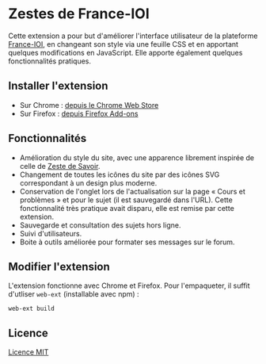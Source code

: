 # Zestes de France-IOI

Cette extension a pour but d'améliorer l'interface utilisateur de la plateforme [France-IOI](http://www.france-ioi.org/), en changeant son style via une feuille CSS et en apportant quelques modifications en JavaScript. Elle apporte également quelques fonctionnalités pratiques.

## Installer l'extension

- Sur Chrome : [depuis le Chrome Web Store](https://chrome.google.com/webstore/detail/zestes-de-france-ioi/cicodgkglkobbopicpidlbgeohjjjapc) 
- Sur Firefox : [depuis Firefox Add-ons](https://addons.mozilla.org/fr/firefox/addon/zestes-de-france-ioi/) 

## Fonctionnalités

- Amélioration du style du site, avec une apparence librement inspirée de celle de [Zeste de Savoir](https://zestedesavoir.com/).
- Changement de toutes les icônes du site par des icônes SVG correspondant à un design plus moderne.
- Conservation de l'onglet lors de l'actualisation sur la page « Cours et problèmes » et pour le sujet (il est sauvegardé dans l'URL). Cette fonctionnalité très pratique avait disparu, elle est remise par cette extension.
- Sauvegarde et consultation des sujets hors ligne.
- Suivi d'utilisateurs.
- Boite à outils améliorée pour formater ses messages sur le forum.

## Modifier l'extension

L'extension fonctionne avec Chrome et Firefox. Pour l'empaqueter, il suffit d'utliser `web-ext` (installable avec npm) :

```
web-ext build
```

## Licence

[Licence MIT](LICENSE)
